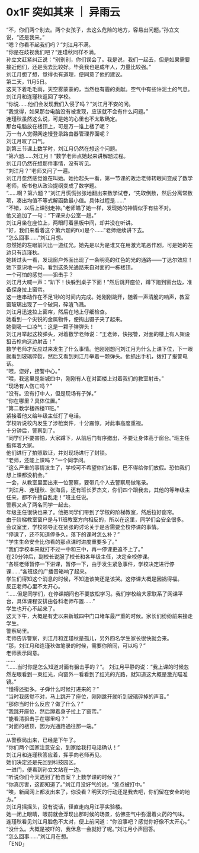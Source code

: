 # 0x1F 突如其来 ｜ 异雨云
  
“不，你们两个别去。两个女孩子，去这么危险的地方，容易出问题。”孙立文说，“还是我来。”  
“嗯？你看不起我们吗？”刘江月不满。  
“你是在歧视我们吧？”连瑾秋同样不满。  
孙立文赶紧纠正说：“别别别，你们误会了。我是说，我们一起去，但是如果需要接近他们，还是我去比较好。毕竟我也是成年人，力量比较强。”  
刘江月想了想，觉得也有道理，便同意了他的建议。  
第二天，11月5日。  
这天下着毛毛雨，天空雾蒙蒙的，当然也有霾的贡献。空气中有些许泥土的气息。  
刘江月和连瑾秋返回了学校。  
“你说……他们会发现我们入侵了吗？”刘江月不安的问。  
“我觉得，如果那台电脑没有被发现，应该就不会有什么问题。”  
连瑾秋虽然这么说，可是她的心里也不太敢确定。  
那台电脑放在楼顶上，可是万一谁上楼了呢？  
万一有人觉得网速慢登录路由器管理界面呢？  
刘江月叹了口气。  
到第三节课上数学时，刘江月仍然在想这个问题。  
“第六题……刘江月！”数学老师点她起来讲解题过程。  
刘江月仍然在想那件事情，没有听见。  
“刘江月？”老师又问了一遍。  
刘江月忽然感觉谁在叫她。她抬起头一看，第一节课的政治老师转眼间变成了数学老师，板书也从政治提纲变成了数学题。  
“……啊？第六题？”刘江月慌慌张张地翻出来数学试卷，“先取倒数，然后分离常数项，凑出均值不等式解函数最小值。具体过程是……”  
“不错，以后上课别走神。”老师瞄了她一样，发现她的神情似乎有些不对。  
他又追加了一句：“下课来办公室一趟。”  
刘江月坐在座位上，两眼盯着黑板中间，却并没在听讲。  
“好，我们来看着这个第六题的f(x)是个……”老师继续讲下去。  
“怎么回事……”刘江月想。  
忽然她的左眼前闪出一道红光。她先是以为是谁又在用激光笔恶作剧，可是她的左边只有连瑾秋。  
她转过头一看，发现窗户外面出现了一条明亮的红色的光的通路——丁达尔效应！  
她下意识地一闪，看到这条光通路来自对面的一栋楼顶。  
一个可怕的感觉——狙击手？  
刘江月大喊一声：“趴下！快躲到桌子下面！”然后跳开座位，蹲下跑到窗台边，准备探身拉上窗帘。  
这一连串动作在不足1秒的时间内完成。她刚刚跳开，随着一声清脆的响声，教室窗玻璃出现了一个破洞，碎渣飞溅。  
刘江月迅速拉上窗帘，然后在地上仔细检查。  
她看到一个尖锐的金属物件，便掏出镊子夹了起来。  
她倒吸一口凉气：这是一颗子弹弹头！  
刘江月举起这枚弹头，对着数学老师说：“王老师，快报警，对面的楼上有人架设狙击枪向这边射击！”  
数学老师才反应过来发生了什么事情。他刚刚想问刘江月为什么上课下位，下一眼就看到玻璃碎裂，然后又看到刘江月举着一颗弹头。他抓出手机，拨打了报警电话。  
“喂，您好，接警中心。”  
“喂，我这里是新城四中，刚刚有人在对面楼上对着我们的教室射击。”  
“现场有人伤亡吗？”  
“没有。没有打中人，但是现场有子弹。”  
“你在哪里？具体位置。”  
“第二教学楼四楼11班。”  
紧接着他又给年级主任打了电话。  
学校听说校内发生了涉枪案件，十分震惊，对此事高度重视。  
十分钟后，警察到了。  
“同学们不要害怕，大家蹲下，从前后门有序撤出，不要让身体高于窗台。”班主任指挥着大家。  
他们进行了拍照取证，并对现场进行了封锁。  
“老师，还能上课吗？”一个同学问。  
“这么严重的事情发生了，学校可不希望你们出事，巴不得给你们放假。恐怕我们想上课都没机会。”  
一会，从教室里面出来一位警察，要带几个人去警察局做笔录。  
“刘江月、连瑾秋、张海岳，还有班长罗杰文，你们四个跟我去，其他的等年级主任来，都不许擅自乱走！”班主任说。  
警察又点了两名同学一起去。  
年级主任很快也来了。他把同学们带到了学校的阶梯教室，然后拉好窗帘。  
由于阶梯教室窗户是与11班教室方向相反的，所以在这里，同学们会安全很多。  
会议室里，学校领导正在紧张的讨论关于是否需要全校停课的事情。  
“停课了，还不知道停多久，落下的课时怎么补？”  
“学生生命安全比你看的那点课时进度重要多了。”  
“我们学校本来就打不过一中和三中，再一停课更追不上了。”  
在20分钟后，副校长说服了校长和各年级主任，决定全校停课。  
“各班老师暂停一下讲课，暂停一下，由于发生紧急事件，学校决定进行停课……”各班级的广播音箱响了起来。  
学生们得知这个消息的时候，不知道该笑还是该哭。这停课大概是因祸得福。  
反正老师心里不太开心。  
“……但是同学们，在停课期间也不要放松学习。我们学校给大家联系了网课平台，具体课程安排由各科老师布置……”  
学生也开心不起来了。  
这天下午，大概是有史以来新城四中门口堵车最严重的时候。家长们纷纷前来接走学生。  
警察局里。  
老师告诉警察，刘江月和连瑾秋是孤儿，另外四名学生家长很快就会来。  
“那，刘江月和连瑾秋做笔录的时候，需要你陪同，可以吗？”  
老师表示同意。  
……  
“……当时你是怎么知道对面有狙击手的？”。
刘江月平静的说：“我上课的时候忽然左眼看到一束红光，向窗外一看看到了红光的光路，就知道这大概是激光瞄准镜。”  
“懂得还挺多。子弹什么时候打进来的？”  
“当时我感觉不对，马上跳开了座位，刚刚跳开就听到玻璃碎掉的声音。”  
“那你当时什么反应？做了什么？”  
“我跳开座位，然后蹲着身子拉上了窗帘。”  
“能看清狙击手在哪里吗？”  
“对面的楼顶，因为光通路通往那一端。”  
……  
从警察局出来，已经是下午了。  
“你们两个回家注意安全，到家给我打电话确认！”  
刘江月和连瑾秋答应着，挥手向老师再见。  
她们决定还是先回到科技园区。  
一进门，便看到孙立文站在一边。  
“听说你们今天遇到了枪击案？上数学课的时候？”  
“你真厉害，这都知道了。”刘江月没好气的说，“差点被打中。”  
“唉，新闻网上都发出来了，你没看？明天的行动还是我去吧，你们留在安全的地方。”  
刘江月摇摇头，没有说话，径直走向月江亭实验楼。  
她一闭上眼睛，眼前就会浮现出那时候的场景，仿佛空气中弥漫着火药的气味。  
连瑾秋看见刘江月脸色不太对，便上前问道：“你没事吧？感觉你好像不太开心。”  
“没什么。大概是被吓的，我休息一会就好了呢。”刘江月小声回答。  
“怎么回事……”刘江月在想。  
「END」  
